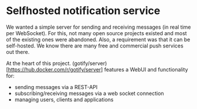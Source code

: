 # Selfhosted notification service

We wanted a simple server for sending and receiving messages (in real time per WebSocket). For this, not many open source projects existed and most of the existing ones were abandoned. Also, a requirement was that it can be self-hosted. We know there are many free and commercial push services out there.

At the heart of this project. (gotify/server)[https://hub.docker.com/r/gotify/server] features a WebUI and functionality for:

-   sending messages via a REST-API
-   subscribing/receiving messages via a web socket connection
-   managing users, clients and applications

